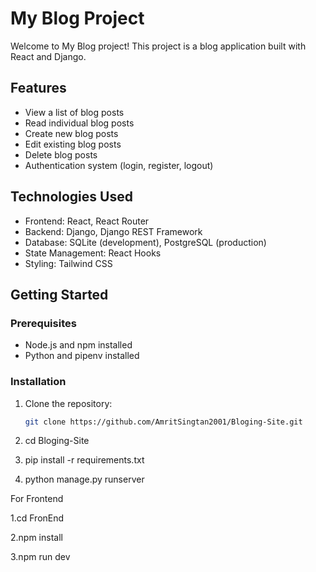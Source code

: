 # My Blog Project

Welcome to My Blog project! This project is a blog application built with React and Django.

## Features

- View a list of blog posts
- Read individual blog posts
- Create new blog posts
- Edit existing blog posts
- Delete blog posts
- Authentication system (login, register, logout)

## Technologies Used

- Frontend: React, React Router
- Backend: Django, Django REST Framework
- Database: SQLite (development), PostgreSQL (production)
- State Management: React Hooks
- Styling: Tailwind CSS

## Getting Started

### Prerequisites

- Node.js and npm installed
- Python and pipenv installed

### Installation

1. Clone the repository:

   ```bash
   git clone https://github.com/AmritSingtan2001/Bloging-Site.git
2. cd Bloging-Site
3. pip install -r requirements.txt
4. python manage.py runserver

For Frontend

1.cd FronEnd

2.npm install

3.npm run dev



